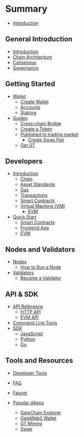 # Summary

* [Introduction](README.md)

## General Introduction
* [Introduction](general/introduction.md)
* [Chain Architecture](general/architecture.md)
* [Consensus](general/consensus.md)
* [Governance](general/governance.md)

## Getting Started
* [Wallet](getting-started/wallet/wallet.md)
  * [Create Wallet](getting-started/wallet/create-wallet.md)
  * [Accounts](getting-started/wallet/accounts.md)
  * [Staking](getting-started/wallet/staking.md)
  <!-- * [Governance](getting-started/wallet/governance.md) -->
* [Guides](getting-started/guides.md)
  * [Cross-chain Bridge](getting-started/guides/bridge.md)
  * [Create a Token](getting-started/guides/create-token.md)
  * [Published to trading market](getting-started/guides/listing.md)
    * [Create Swap Pair](getting-started/guides/create-swap-pair.md)
  * [Get GT](getting-started/guides/get-gt.md)

## Developers
* [Introduction](developers/introduction.md)
  * [Chain](developers/introduction/chain.md)
  * [Asset Standards](developers/introduction/asset-standards.md)
  * [Gas](developers/introduction/gas.md)
  * [Transactions](developers/introduction/transactions.md)
  * [Smart Contracts](developers/introduction/smart-contracts.md)
  * [Virtual Machine (VM)](developers/introduction/vm/README.md)
    * [EVM](developers/introduction/vm/evm.md)
    <!-- * [SVM](developers/introduction/vm/svm.md) -->
  <!-- * [Account Types and Structure](developers/introduction/accounts.md) -->
* [Quick Start](developers/quickstart.md)
  * [Smart Contracts](developers/quickstart/smart-contracts.md)
  * [Frontend App](developers/quickstart/frontend.md)
  * [EVM](developers/quickstart/evm.md)
  <!-- * [SVM](developers/quickstart/svm.md) -->

## Nodes and Validators
* [Nodes](nodes/README.md)
  * [How to Run a Node](nodes/run-node.md)
* [Validators](nodes/validators/README.md)
  * [Become a Validator](nodes/validators/become-validator.md)

<!-- ## DA Service (Data Availability)
* [DA Layer Introduction](da/README.md)
* [How to Use DA](da/usage.md) -->

## API & SDK
* [API Reference](api/README.md)
  * [HTTP API](api/http.md)
  * [EVM API](api/evm.md)
* [Command Line Tools](api/cli.md)
* [SDK](api/sdk/README.md)
  * [JavaScript](api/sdk/javascript.md)
  * [Python](api/sdk/python.md)
  * [Go](api/sdk/go.md)

## Tools and Resources
* [Developer Tools](tools/README.md)
* [FAQ](tools/faq.md)
* [Faucet](tools/faucet.md)
* [Popular dApps](tools/dapps.md)

  * [GateChain Explorer](https://gatescan.org/)
  * [GateWeb3 Wallet](https://www.gate.io/zh/web3)
  * [GT Mining](https://www.gate.io/zh/web3/mining/gt?tab=All)
  * [Swap](https://www.gate.io/zh/web3/swap/eth-bnb?input_chain=1&input_token=ETH&output_chain=56&output_token=BNB)